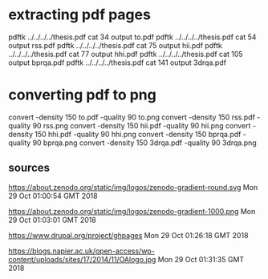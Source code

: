 


# extracting pdf pages 


pdftk ../../../../thesis.pdf cat 34 output to.pdf
pdftk ../../../../thesis.pdf cat 54 output rss.pdf
pdftk ../../../../thesis.pdf cat 75 output hii.pdf
pdftk ../../../../thesis.pdf cat 77 output hhi.pdf
pdftk ../../../../thesis.pdf cat 105 output bprqa.pdf
pdftk ../../../../thesis.pdf cat 141 output 3drqa.pdf

# converting pdf to png


convert -density 150 to.pdf -quality 90 to.png
convert -density 150 rss.pdf -quality 90 rss.png
convert -density 150 hii.pdf -quality 90 hii.png
convert -density 150 hhi.pdf -quality 90 hhi.png
convert -density 150 bprqa.pdf -quality 90 bprqa.png
convert -density 150 3drqa.pdf -quality 90 3drqa.png




## sources

https://about.zenodo.org/static/img/logos/zenodo-gradient-round.svg
Mon 29 Oct 01:00:54 GMT 2018


https://about.zenodo.org/static/img/logos/zenodo-gradient-1000.png
Mon 29 Oct 01:03:01 GMT 2018


https://www.drupal.org/project/ghpages
Mon 29 Oct 01:26:18 GMT 2018


https://blogs.napier.ac.uk/open-access/wp-content/uploads/sites/17/2014/11/OAlogo.jpg
Mon 29 Oct 01:31:35 GMT 2018
